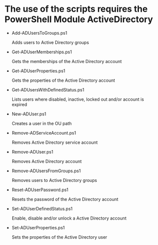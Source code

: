 # The use of the scripts requires the PowerShell Module ActiveDirectory

+ Add-ADUsersToGroups.ps1

    Adds users to Active Directory groups

+ Get-ADUserMemberships.ps1

    Gets the memberships of the Active Directory account

+ Get-ADUserProperties.ps1

    Gets the properties of the Active Directory account

+ Get-ADUsersWithDefinedStatus.ps1

    Lists users where disabled, inactive, locked out and/or account is expired

+ New-ADUser.ps1

    Creates a user in the OU path

+ Remove-ADServiceAccount.ps1

    Removes Active Directory service account

+ Remove-ADUser.ps1

    Removes Active Directory account

+ Remove-ADUsersFromGroups.ps1

    Removes users to Active Directory groups

+ Reset-ADUserPassword.ps1

    Resets the password of the Active Directory account

+ Set-ADUserDefinedStatus.ps1

    Enable, disable and/or unlock a Active Directory account

+ Set-ADUserProperties.ps1
  
    Sets the properties of the Active Directory user
